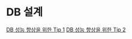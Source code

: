 # DB 설계

[DB 성능 향상을 위한 Tip 1](https://kwomy.tistory.com/37)
[DB 성능 향상을 위한 Tip 2](https://istoryful.tistory.com/229)
